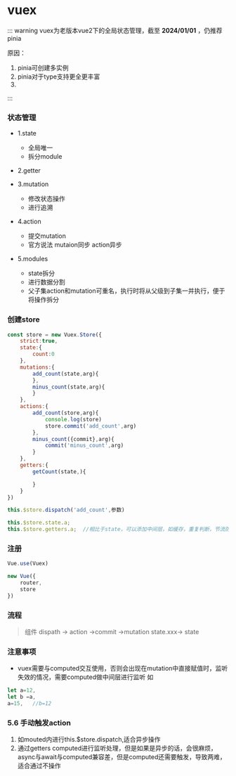 # vuex 

::: warning
vuex为老版本vue2下的全局状态管理，截至 __2024/01/01__ ，仍推荐pinia

原因：
1. pinia可创建多实例
2. pinia对于type支持更全更丰富
3. 
:::

### 状态管理
- 1.state
    - 全局唯一
    - 拆分module

- 2.getter
    
- 3.mutation
    - 修改状态操作
    - 进行追溯

- 4.action
    - 提交mutation
    - 官方说法 mutaion同步 action异步
- 5.modules
    - state拆分
    - 进行数据分割
    - 父子集action和mutation可重名，执行时将从父级到子集一并执行，便于将操作拆分

### 创建store
```js
const store = new Vuex.Store({
    strict:true,
    state:{
        count:0
    },
    mutations:{
        add_count(state,arg){
        },
        minus_count(state,arg){
        }
    },
    actions:{
        add_count(store,arg){
            console.log(store)
            store.commit('add_count',arg)
        },
        minus_count({commit},arg){
            commit('minus_count',arg)
        }
    },
    getters:{
        getCount(state,){

        }
    }
})

this.$store.dispatch('add_count',参数)

this.$store.state.a;    
this.$store.getters.a;  //相比于state，可以添加中间层，如缓存，重复判断，节流防抖等
```

### 注册

```js
Vue.use(Vuex)

new Vue({
    router,
    store
})
```

### 流程
> 组件 dispath -> action ->commit ->mutation state.xxx-> state

### 注意事项
- vuex需要与computed交互使用，否则会出现在mutation中直接赋值时，监听失效的情况，需要computed做中间层进行监听
如 
```js
let a=12,
let b =a,
a=15,   //b=12
```

### 5.6 手动触发action
1. 如mouted内进行this.$store.dispatch,适合异步操作
2. 通过getters
    computed进行监听处理，但是如果是异步的话，会很麻烦，async与await与computed兼容差，但是computed还需要触发，导致两难，适合通过不操作

